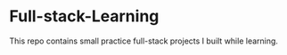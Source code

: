 # Full-stack-Learning
This repo contains small practice full-stack projects I built while learning.
